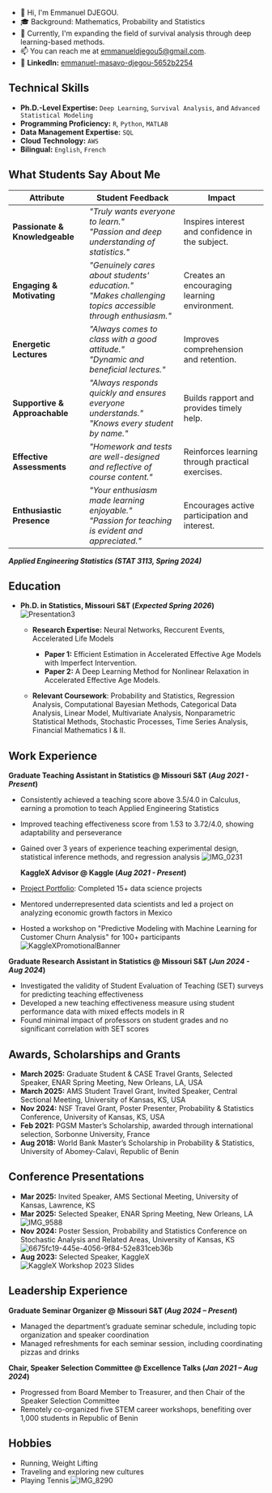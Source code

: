 - 👋 Hi, I'm Emmanuel DJEGOU.
- 🎓 Background: Mathematics, Probability and Statistics
- 💼 Currently, I'm expanding the field of survival analysis through deep learning-based methods.
- 📫 You can reach me at emmanueldjegou5@gmail.com.
- 🔗 **LinkedIn:** [emmanuel-masavo-djegou-5652b2254](https://www.linkedin.com/in/emmanuel-masavo-djegou-5652b2254)

## Technical Skills  
- **Ph.D.-Level Expertise:** `Deep Learning`, `Survival Analysis`, and `Advanced Statistical Modeling` 
- **Programming Proficiency:** `R`, `Python`, `MATLAB`  
- **Data Management Expertise:** `SQL`
- **Cloud Technology:** `AWS`
- **Bilingual:** `English`, `French` 

## What Students Say About Me

| **Attribute**              | **Student Feedback**                                                                                             | **Impact**                                            |
|----------------------------|------------------------------------------------------------------------------------------------------------------|------------------------------------------------------|
| **Passionate & Knowledgeable** | *"Truly wants everyone to learn."*<br>*"Passion and deep understanding of statistics."*                            | Inspires interest and confidence in the subject.     |
| **Engaging & Motivating**  | *"Genuinely cares about students' education."*<br>*"Makes challenging topics accessible through enthusiasm."*       | Creates an encouraging learning environment.         |
| **Energetic Lectures**     | *"Always comes to class with a good attitude."*<br>*"Dynamic and beneficial lectures."*                             | Improves comprehension and retention.                |
| **Supportive & Approachable** | *"Always responds quickly and ensures everyone understands."*<br>*"Knows every student by name."*                   | Builds rapport and provides timely help.             |
| **Effective Assessments**  | *"Homework and tests are well-designed and reflective of course content."*                                        | Reinforces learning through practical exercises.     |
| **Enthusiastic Presence**  | *"Your enthusiasm made learning enjoyable."*<br>*"Passion for teaching is evident and appreciated."*               | Encourages active participation and interest.        |

**_Applied Engineering Statistics (STAT 3113, Spring 2024)_**
   

## Education

- **Ph.D. in Statistics, Missouri S&T (_Expected Spring 2026_)**
     ![Presentation3](https://github.com/user-attachments/assets/f781631a-a0ff-4e02-bf4b-570645f406ec)

   - **Research Expertise:** Neural Networks, Reccurent Events, Accelerated Life Models
      - **Paper 1:** Efficient Estimation in Accelerated Effective Age Models with Imperfect Intervention.
      - **Paper 2:** A Deep Learning Method for Nonlinear Relaxation in Accelerated Effective Age Models.

   - **Relevant Coursework**:
      Probability and Statistics, Regression Analysis, Computational Bayesian Methods, Categorical Data Analysis, Linear Model, Multivariate Analysis, Nonparametric Statistical Methods, Stochastic Processes, Time Series Analysis, Financial Mathematics I & II.

             		

## Work Experience

**Graduate Teaching Assistant in Statistics @ Missouri S&T (_Aug 2021 - Present_)**
- Consistently achieved a teaching score above 3.5/4.0 in Calculus, earning a promotion to teach Applied Engineering Statistics
- Improved teaching effectiveness score from 1.53 to 3.72/4.0, showing adaptability and perseverance
- Gained over 3 years of experience teaching experimental design, statistical inference methods, and regression analysis
  ![IMG_0231](https://github.com/user-attachments/assets/221c6262-5dfe-4d88-97df-8ffa124d4e9a)

  **KaggleX Advisor @ Kaggle (_Aug 2021 - Present_)**
- [Project Portfolio](https://www.kaggle.com/emmanueldjegou): Completed 15+ data science projects
- Mentored underrepresented data scientists and led a project on analyzing economic growth factors in Mexico
- Hosted a workshop on "Predictive Modeling with Machine Learning for Customer Churn Analysis" for 100+ participants
  ![KaggleXPromotionalBanner](https://github.com/user-attachments/assets/8e9f946c-f6dd-4566-bb39-5284616cbe55)

**Graduate Research Assistant in Statistics @ Missouri S&T (_Jun 2024 - Aug 2024_)**
- Investigated the validity of Student Evaluation of Teaching (SET) surveys for predicting teaching effectiveness
- Developed a new teaching effectiveness measure using student performance data with mixed effects models in R
- Found minimal impact of professors on student grades and no significant correlation with SET scores

## Awards, Scholarships and Grants
- **March 2025:** Graduate Student & CASE Travel Grants, Selected Speaker, ENAR Spring Meeting, New Orleans, LA, USA 	          	             
- **March 2025:** AMS Student Travel Grant, Invited Speaker, Central Sectional Meeting, University of Kansas, KS, USA 	                               
- **Nov 2024:** NSF Travel Grant, Poster Presenter, Probability & Statistics Conference, University of Kansas, KS, USA 			
- **Feb 2021:** PGSM Master’s Scholarship, awarded through international selection, Sorbonne University, France			 
- **Aug 2018:** World Bank Master’s Scholarship in Probability & Statistics, University of Abomey-Calavi, Republic of Benin 		

## Conference Presentations
- **Mar 2025:** Invited Speaker, AMS Sectional Meeting, University of Kansas, Lawrence, KS  
- **Mar 2025:** Selected Speaker, ENAR Spring Meeting, New Orleans, LA
   ![IMG_9588](https://github.com/user-attachments/assets/76546447-7aa8-4d76-b1f9-a6039c4229be)
- **Nov 2024:** Poster Session, Probability and Statistics Conference on Stochastic Analysis and Related Areas, University of Kansas, KS
  ![6675fc19-445e-4056-9f84-52e831ceb36b](https://github.com/user-attachments/assets/1ac30e7f-50c6-48ed-b20f-6b69bb9606be)
- **Aug 2023:** Selected Speaker, KaggleX
  ![KaggleX Workshop 2023 Slides](https://github.com/user-attachments/assets/273f8323-2301-4b23-b4d4-b37dd4455d3d)


## Leadership Experience

**Graduate Seminar Organizer @ Missouri S&T (_Aug 2024 – Present_)**  
- Managed the department’s graduate seminar schedule, including topic organization and speaker coordination
- Managed refreshments for each seminar session, including coordinating pizzas and drinks

**Chair, Speaker Selection Committee @ Excellence Talks (_Jan 2021 – Aug 2024_)**  
- Progressed from Board Member to Treasurer, and then Chair of the Speaker Selection Committee
- Remotely co-organized five STEM career workshops, benefiting over 1,000 students in Republic of Benin

## Hobbies
- Running, Weight Lifting
- Traveling and exploring new cultures
- Playing Tennis
  ![IMG_8290](https://github.com/user-attachments/assets/af3fcf8b-a4cc-434e-9551-692ed40a91e3)
  



